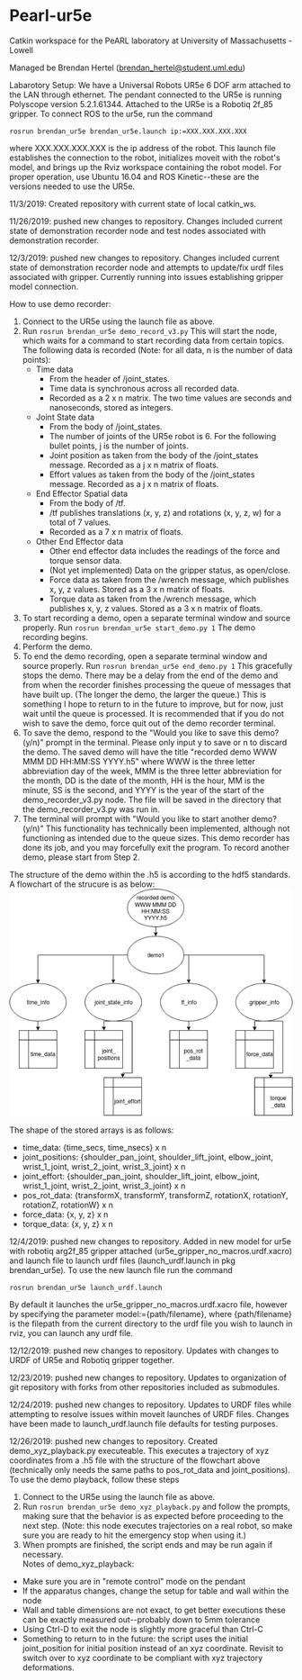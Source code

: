 # Pearl-ur5e
Catkin workspace for the PeARL laboratory at University of Massachusetts - Lowell

Managed be Brendan Hertel (brendan_hertel@student.uml.edu)

Labarotory Setup:
We have a Universal Robots UR5e 6 DOF arm attached to the LAN through ethernet. The pendant connected to the UR5e is running Polyscope version 5.2.1.61344. Attached to the UR5e is a Robotiq 2f_85 gripper. To connect ROS to the ur5e, run the command

    rosrun brendan_ur5e brendan_ur5e.launch ip:=XXX.XXX.XXX.XXX

where XXX.XXX.XXX.XXX is the ip address of the robot. This launch file establishes the connection to the robot, initializes moveit with the robot's model, and brings up the Rviz workspace containing the robot model. For proper operation, use Ubuntu 16.04 and ROS Kinetic--these are the versions needed to use the UR5e.

11/3/2019: Created repository with current state of local catkin_ws.

11/26/2019: pushed new changes to repository. Changes included current state of demonstration recorder node and test nodes associated with demonstration recorder.

12/3/2019: pushed new changes to repository. Changes included current state of demonstration recorder node and attempts to update/fix urdf files associated with gripper. Currently running into issues establishing gripper model connection.

How to use demo recorder:
1. Connect to the UR5e using the launch file as above.
2. Run `rosrun brendan_ur5e demo_record_v3.py` This will start the node, which waits for a command to start recording data from certain topics. The following data is recorded (Note: for all data, n is the number of data points):
   - Time data
     - From the header of /joint_states.
     - Time data is synchronous across all recorded data.
     - Recorded as a 2 x n matrix. The two time values are seconds and nanoseconds, stored as integers.
   - Joint State data
     - From the body of /joint_states.
     - The number of joints of the UR5e robot is 6. For the following bullet points, j is the number of joints.
     - Joint position as taken from the body of the /joint_states message. Recorded as a j x n matrix of floats.
     - Effort values as taken from the body of the /joint_states message. Recorded as a j x n matrix of floats.
   - End Effector Spatial data
     - From the body of /tf.
     - /tf publishes translations (x, y, z) and rotations (x, y, z, w) for a total of 7 values.
     - Recorded as a 7 x n matrix of floats. 
   - Other End Effector data
     - Other end effector data includes the readings of the force  and torque sensor data.
     - (Not yet implemented) Data on the gripper status, as open/close.
     - Force data as taken from the /wrench message, which publishes x, y, z values. Stored as a 3 x n matrix of floats.
     - Torque data as taken from the /wrench message, which publishes x, y, z values. Stored as a 3 x n matrix of floats.
3. To start recording a demo, open a separate terminal window and source properly. Run `rosrun brendan_ur5e start_demo.py 1` The demo recording begins.
4. Perform the demo.
5. To end the demo recording, open a separate terminal window and source properly. Run `rosrun brendan_ur5e end_demo.py 1` This gracefully stops the demo. There may be a delay from the end of the demo and from when the recorder finishes processing the queue of messages that have built up. (The longer the demo, the larger the queue.) This is something I hope to return to in the future to improve, but for now, just wait until the queue is processed. It is recommended that if you do not wish to save the demo, force quit out of the demo recorder terminal.
6. To save the demo, respond to the "Would you like to save this demo? (y/n)" prompt in the terminal. Please only input y to save or n to discard the demo. The saved demo will have the title "recorded demo WWW MMM DD HH:MM:SS YYYY.h5" where WWW is the three letter abbreviation day of the week, MMM is the three letter abbreviation for the month, DD is the date of the month, HH is the hour, MM is the minute, SS is the second, and YYYY is the year of the start of the demo_recorder_v3.py node. The file will be saved in the directory that the demo_recorder_v3.py was run in.
7. The terminal will prompt with "Would you like to start another demo? (y/n)" This functionality has technically been implemented, although not functioning as intended due to the queue sizes. This demo recorder has done its job, and you may forcefully exit the program. To record another demo, please start from Step 2.

The structure of the demo within the .h5 is according to the hdf5 standards. A flowchart of the strucure is as below:
![Demo Recorder structure](https://github.com/brenhertel/Pearl-ur5e/blob/master/hdf5%20demo%20recorder%20flowchart.png)

The shape of the stored arrays is as follows:
- time_data: {time_secs, time_nsecs} x n
- joint_positions: {shoulder_pan_joint, shoulder_lift_joint, elbow_joint, wrist_1_joint, wrist_2_joint, wrist_3_joint} x n
- joint_effort: {shoulder_pan_joint, shoulder_lift_joint, elbow_joint, wrist_1_joint, wrist_2_joint, wrist_3_joint} x n
- pos_rot_data: {transformX, transformY, transformZ, rotationX, rotationY, rotationZ, rotationW} x n
- force_data: {x, y, z} x n
- torque_data: {x, y, z} x n

12/4/2019: pushed new changes to repository. Added in new model for ur5e with robotiq arg2f_85 gripper attached (ur5e_gripper_no_macros.urdf.xacro) and launch file to launch urdf files (launch_urdf.launch in pkg brendan_ur5e). To use the new launch file run the command

    rosrun brendan_ur5e launch_urdf.launch

By default it launches the ur5e_gripper_no_macros.urdf.xacro file, however by specifying the parameter model:={path/filename}, where {path/filename} is the filepath from the current directory to the urdf file you wish to launch in rviz, you can launch any urdf file.

12/12/2019: pushed new changes to repository. Updates with changes to URDF of UR5e and Robotiq gripper together.

12/23/2019: pushed new changes to repository. Updates to organization of git repository with forks from other repositories included as submodules.

12/24/2019: pushed new changes to repository. Updates to URDF files while attempting to resolve issues within moveit launches of URDF files. Changes have been made to launch_urdf.launch file defaults for testing purposes.

12/26/2019: pushed new changes to repository. Created demo_xyz_playback.py executeable. This executes a trajectory of xyz coordinates from a .h5 file with the structure of the flowchart above (technically only needs the same paths to pos_rot_data and joint_positions). To use the demo playback, follow these steps
1. Connect to the UR5e using the launch file as above.
2. Run `rosrun brendan_ur5e demo_xyz_playback.py` and follow the prompts, making sure that the behavior is as expected before proceeding to the next step. (Note: this node executes trajectories on a real robot, so make sure you are ready to hit the emergency stop when using it.)
3. When prompts are finished, the script ends and may be run again if necessary.
<br/>Notes of demo_xyz_playback:
- Make sure you are in "remote control" mode on the pendant
- If the apparatus changes, change the setup for table and wall within the node
- Wall and table dimensions are not exact, to get better executions these can be exactly measured out--probably down to 5mm tolerance
- Using Ctrl-D to exit the node is slightly more graceful than Ctrl-C
- Something to return to in the future: the script uses the initial joint_position for initial position instead of an xyz coordinate. Revisit to switch over to xyz coordinate to be compliant with xyz trajectory deformations.

